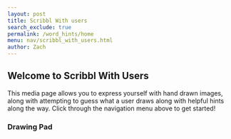 ```yaml
---
layout: post 
title: Scribbl With users
search_exclude: true
permalink: /word_hints/home
menu: nav/scribbl_with_users.html
author: Zach
---
```


## Welcome to Scribbl With Users

This media page allows you to express yourself with hand drawn images, along with attempting to guess what a user draws along with helpful hints along the way. Click through the navigation menu above to get started!

### Drawing Pad

<script>
const canvas = document.createElement('canvas');
canvas.width = 500;
canvas.height = 400;
document.body.appendChild(canvas);

const ctx = canvas.getContext('2d');

const colors = ['red', 'orange', 'yellow', 'green', 'blue', 'purple', 'pink', 'gray', 'brown', 'black'];
let currentColor = 'black';  
let isDrawing = false;
let lastX = 0;
let lastY = 0;
let drawingHistory = [];


ctx.lineWidth = 5;
ctx.lineCap = 'round';
ctx.strokeStyle = currentColor;


colors.forEach(color => {
  const button = document.createElement('button');
  button.style.backgroundColor = color;
  button.addEventListener('click', () => changeColor(color));
  document.body.appendChild(button);
});

const undoButton = document.createElement('button');
undoButton.textContent = 'Undo Last Action';
undoButton.addEventListener('click', undo);
document.body.appendChild(undoButton);


const clearButton = document.createElement('button');
clearButton.textContent = 'Clear All';
clearButton.addEventListener('click', clearCanvas);
document.body.appendChild(clearButton);


const eraserButton = document.createElement('button');
eraserButton.textContent = 'Toggle Eraser';
eraserButton.addEventListener('click', toggleEraser);
document.body.appendChild(eraserButton);


canvas.addEventListener('mousedown', (e) => {
  isDrawing = true;
  [lastX, lastY] = [e.offsetX, e.offsetY];
});


canvas.addEventListener('mousemove', (e) => {
  if (!isDrawing) return;
  ctx.beginPath();
  ctx.moveTo(lastX, lastY);
  ctx.lineTo(e.offsetX, e.offsetY);
  ctx.stroke();
  [lastX, lastY] = [e.offsetX, e.offsetY];
});


canvas.addEventListener('mouseup', () => {
  if (isDrawing) {
    isDrawing = false;
    saveDrawingState();
  }
});

canvas.addEventListener('mouseout', () => {
  if (isDrawing) {
    isDrawing = false;
    saveDrawingState();
  }
});


function changeColor(color) {
  currentColor = color;
  ctx.strokeStyle = color;
}


let isEraser = false;
function toggleEraser() {
  isEraser = !isEraser;
  ctx.strokeStyle = isEraser ? 'white' : currentColor;
}


function saveDrawingState() {
  drawingHistory.push(canvas.toDataURL());
}


function undo() {
  if (drawingHistory.length === 0) return;
  drawingHistory.pop();
  const lastState = drawingHistory[drawingHistory.length - 1];
  const img = new Image();
  img.src = lastState;
  img.onload = () => ctx.clearRect(0, 0, canvas.width, canvas.height);
  img.onload = () => ctx.drawImage(img, 0, 0);
}


function clearCanvas() {
  ctx.clearRect(0, 0, canvas.width, canvas.height);
  drawingHistory = [];  
} 
</script>
